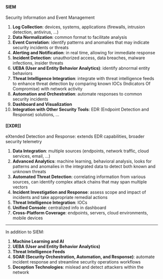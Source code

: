 #### SIEM
Security Information and Event Management

1. **Log Collection**: devices, systems, applications (firewalls, intrusion detection, antivirus, ...)
2. **Data Normalization**: common format to facilitate analysis
3. **Event Correlation**: identify patterns and anomalies that may indicate security incidents or threats
4. **Alerting and Notification**: in real time, allowing for immediate response
5. **Incident Detection**: unauthorized access, data breaches, malware infections, insider threats
6. **UEBA (User and Entity Behavior Analytics)**: identify abnormal entity behaviors
7. **Threat Intelligence Integration**: integrate with threat intelligence feeds to enhance threat detection by comparing known IOCs (Indicators Of Compromise) with network activity
8. **Automation and Orchestration**: automate responses to common security incidents
9. **Dashboard and Visualization**
10. **Integration with Other Security Tools**: EDR (Endpoint Detection and Response) solutions, ...

#### [[XDR]]
eXtended Detection and Response: extends EDR capabilities, broader security telemetry

1. **Data Integration**: multiple sources (endpoints, network traffic, cloud services, email, ...)
2. **Advanced Analytics**: machine learning, behavioral analysis, looks for patterns and anomalies in the integrated data to detect both known and unknown threats
3. **Automated Threat Detection**: correlating information from various sources, can identify complex attack chains that may span multiple vectors
4. **Incident Investigation and Response**: assess scope and impact of incidents and take appropriate remedial actions
5. **Threat Intelligence Integration**: IOCs
6. **Unified Console**: centralized info in dashboard
7. **Cross-Platform Coverage**: endpoints, servers, cloud environments, mobile devices
___

In addition to SIEM:

1. **Machine Learning and AI**
2. **UEBA (User and Entity Behavior Analytics)**
3. **Threat Intelligence Feeds**
4. **SOAR (Security Orchestration, Automation, and Response)**: automate incident response and streamline security operations workflows
5. **Deception Technologies**: mislead and detect attackers within the network